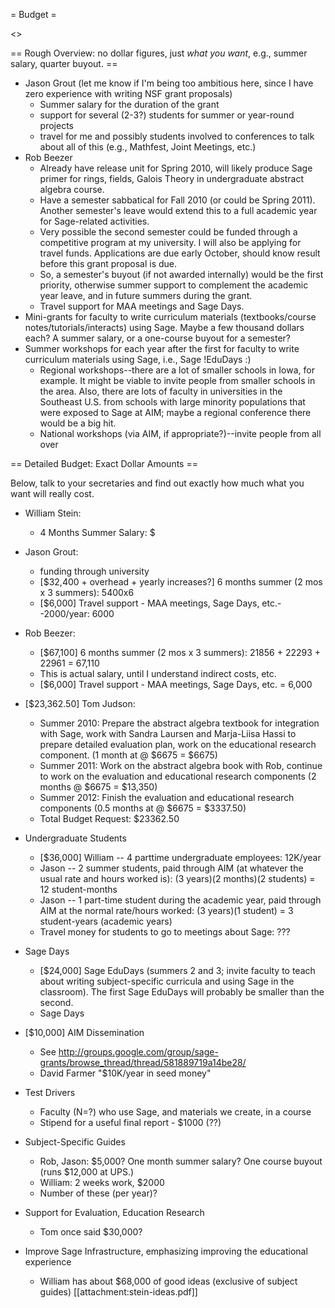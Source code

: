 = Budget =

<<TableOfContents>>

== Rough Overview: no dollar figures, just *what you want*, e.g., summer salary, quarter buyout. ==
 * Jason Grout (let me know if I'm being too ambitious here, since I have zero experience with writing NSF grant proposals)
   * Summer salary for the duration of the grant
   * support for several (2-3?) students for summer or year-round projects
   * travel for me and possibly students involved to conferences to talk about all of this (e.g., Mathfest, Joint Meetings, etc.)
 * Rob Beezer
   * Already have release unit for Spring 2010, will likely produce Sage primer for rings, fields, Galois Theory in undergraduate abstract algebra course.
   * Have a semester sabbatical for Fall 2010 (or could be Spring 2011).  Another semester's leave would extend this to a full academic year for Sage-related activities.
   * Very possible the second semester could be funded through a competitive program at my university.  I will also be applying for travel funds.  Applications are due early October, should know result before this grant proposal is due.
   * So, a semester's buyout (if not awarded internally) would be the first priority, otherwise summer support to complement the academic year leave, and in future summers during the grant.
   * Travel support for MAA meetings and Sage Days.
 * Mini-grants for faculty to write curriculum materials (textbooks/course notes/tutorials/interacts) using Sage.  Maybe a few thousand dollars each?  A summer salary, or a one-course buyout for a semester?
 * Summer workshops for each year after the first for faculty to write curriculum materials using Sage, i.e., Sage !EduDays :)
    * Regional workshops--there are a lot of smaller schools in Iowa, for example.  It might be viable to invite people from smaller schools in the area.  Also, there are lots of faculty in universities in the Southeast U.S. from schools with large minority populations that were exposed to Sage at AIM; maybe a regional conference there would be a big hit.
    * National workshops (via AIM, if appropriate?)--invite people from all over

== Detailed Budget: Exact Dollar Amounts ==

Below, talk to your secretaries and find out exactly how much what you want will really cost. 

 * William Stein: 
    * 4 Months Summer Salary: $
    
 * Jason Grout:
    * funding through university
    * [$32,400 + overhead + yearly increases?] 6 months summer (2 mos x 3 summers): 5400x6
    * [$6,000] Travel support - MAA meetings, Sage Days, etc.--2000/year: 6000

 * Rob Beezer:
    * [$67,100] 6 months summer (2 mos x 3 summers): 21856 + 22293 + 22961 = 67,110
    * This is actual salary, until I understand indirect costs, etc.
    * [$6,000] Travel support - MAA meetings, Sage Days, etc. = 6,000

 * [$23,362.50] Tom Judson: 
    * Summer 2010: Prepare the abstract algebra textbook for integration with Sage, work with Sandra Laursen  and Marja-Liisa Hassi to prepare detailed evaluation plan, work on the educational research component. (1 month at @ $6675 = $6675)
    * Summer 2011: Work on the abstract algebra book with Rob, continue to work on the evaluation and educational research components (2 months @ $6675 = $13,350)
    * Summer 2012: Finish the evaluation and educational research components (0.5 months at @ $6675 = $3337.50)
    * Total Budget Request:  $23362.50

 * Undergraduate Students
    * [$36,000] William -- 4 parttime undergraduate employees: 12K/year
    * Jason -- 2 summer students, paid through AIM (at whatever the usual rate and hours worked is): (3 years)(2 months)(2 students) = 12 student-months
    * Jason -- 1 part-time student during the academic year, paid through AIM at the normal rate/hours worked: (3 years)(1 student) = 3 student-years (academic years)
    * Travel money for students to go to meetings about Sage: ???

 * Sage Days
   * [$24,000] Sage EduDays (summers 2 and 3; invite faculty to teach about writing subject-specific curricula and using Sage in the classroom).  The first Sage EduDays will probably be smaller than the second.
   * Sage Days 

 * [$10,000] AIM Dissemination
    * See http://groups.google.com/group/sage-grants/browse_thread/thread/581889719a14be28/
    * David Farmer "$10K/year in seed money"

 * Test Drivers
    * Faculty (N=?) who use Sage, and materials we create, in a course
    * Stipend for a useful final report - $1000 (??)
 
 * Subject-Specific Guides
    * Rob, Jason:  \$5,000?  One month summer salary?  One course buyout (runs \$12,000 at UPS.)
    * William:  2 weeks work, $2000
    * Number of these (per year)?

 * Support for Evaluation, Education Research
    * Tom once said $30,000? 

 * Improve Sage Infrastructure, emphasizing improving the educational experience
    * William has about $68,000 of good ideas (exclusive of subject guides) [[attachment:stein-ideas.pdf]]
